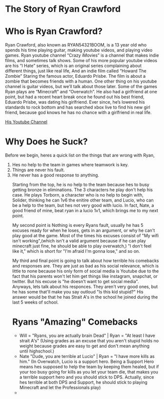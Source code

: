 # The Story of Ryan Crawford
<!DOCTYPE html>
<html>

<body>
  <h1>Who is Ryan Crawford?</h1>
  <p>Ryan Crawford, also known as RYAN54321BOOM, is a 13 year old who spends his time playing guitar, making youtube videos, and playing video games. Ryan youtube channel “Crazy iMovies” is a channel that makes indie films, and sometimes talk shows. Some of his more popular youtube videos are his “I Hate” series, which is an original series complaining about different things, just like real life, And an indie film called “Howard The Zombie” Staring the famous actor, Eduardo Prisbe. The film is about a zombie that becomes friends with a human. One other thing on his youtube channel is guitar videos, but we’ll talk about those later. Some of the games Ryan plays are “Minecraft” and “Overwatch”. He also had a girlfriend at one point, but had a recent heart break once he found out his best friend, Eduardo Prisbe, was dating his girlfriend. Ever since, he’s lowered his standards to rock bottom and has searched xbox live to find his new girl friend, because god knows he has no chance with a girlfriend in real life.</p> <a href="https://www.youtube.com/channel/UCO29pzSPKWgeIuvriksOIXA">His Youtube Channel</a> 

    
  <h1>Why Does he Suck?</h1>
  <p> Before we begin, heres a quick list on the things that are wrong with Ryan, </p>
  <ol>
  <li>Hes no help to the team in games where teamwork is key.</li>
  <li>Things are never his fault.</li>
  <li>He never has a good response to anything.</li>
 
 <p>  Starting from the top, he is no help to the team because hes to busy getting bronze in eliminations. The 3 characters he play don't help his case. He plays Torborn, a character who is no help to begin with, Solider, thinking he can 1v6 the enitire other team, and Lucio, who can be a help to the team, but hes not very good with lucio. In fact, Nate, a good friend of mine, beat ryan in a lucio 1v1, which brings me to my next point.</p>
 <p>  My second point is Nothing is every Ryans fault, usually he has 5 excuses ready for when he loses, gets in an argument, or why he can't play good at the game. Most of the times his excuses consist of "My wifi isn't working",(which isn't a valid argument because if he can play minecraft just fine, he should be able to play overwatch,) "I don't feel like it," which is short for "I'm afraid I'm gonna lose," and so on. </p>
 <p>My third and final point is going to talk about how terrible his comebacks and responses are. They are just as bad as his social relevance, which is little to none because his only form of social media is Youtube due to the fact that his parents won't let him get things like instagram, snapchat, or twitter. But his excuse is "he doesn't want to get social media". Anyways, lets talk about his responces. They aren't very good ones, but he has some that'll make you say outloud "Is this kid stupid?" His answer would be that he has Strait A's in the school he joined during the last 5 weeks of school.</p>
 
<h1> Ryans "Amazing" Comebacks </h1>
<ul>
<li> Will = "Ryans, you are actually brain Dead" | Ryan = "At least I have strait A's" (Using grades as an excuse that you aren't stupid holds no weight because grades are easy to get and don't mean anything until highschool.)</li>
<li> Nate "Dude, you are terrible at Lucio" | Ryan = "I have more kills as him." (In Overwatch, Lucio is a support hero. Being a Support Hero means hes supposed to help the team by keeping them healed, but if your too busy going for kills as you let your team die, that makes you a terrible support hero and you should stick to DPS. Actually, since hes terrible at both DPS and Support, he should stick to playing Minecraft and let the Professionals play) </li>
<li>

 
  
</body>

</html>
